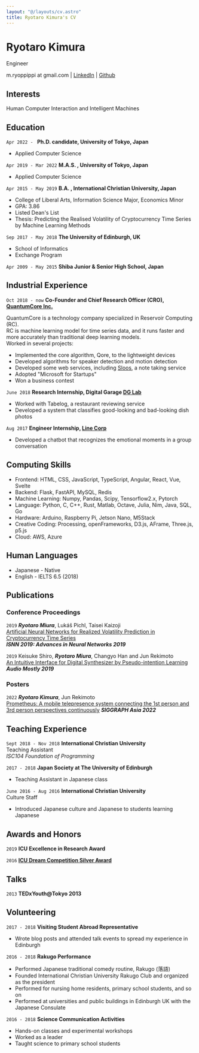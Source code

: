 ```yaml
---
layout: "@/layouts/cv.astro"
title: Ryotaro Kimura's CV
---
```


# Ryotaro Kimura

Engineer

<div id="webaddress">
  m.ryoppippi at gmail.com
| <a href="https://www.linkedin.com/in/ryoppippi/">LinkedIn</a>
| <a href="https://www.github.com/ryoppippi/">Github</a>
</div>

## Interests

Human Computer Interaction and Intelligent Machines

## Education

`Apr 2022 - `
**Ph.D. candidate, University of Tokyo, Japan**

- Applied Computer Science

`Apr 2019 - Mar 2022`
**M.A.S. , University of Tokyo, Japan**

- Applied Computer Science

`Apr 2015 - May 2019`
**B.A. , International Christian University, Japan**

- College of Liberal Arts, Information Science Major, Economics Minor
- GPA: 3.86
- Listed Dean's List
- Thesis: Predicting the Realised Volatility of Cryptocurrency Time Series by Machine Learning Methods

`Sep 2017 - May 2018`
**The University of Edinburgh, UK**

- School of Informatics
- Exchange Program

`Apr 2009 - May 2015`
**Shiba Junior & Senior High School, Japan**

## Industrial Experience

`Oct 2018 - now`
**Co-Founder and Chief Research Officer (CRO), [QuantumCore Inc.](https://www.qcore.co.jp/)**

QuantumCore is a technology company specialized in Reservoir Computing (RC).  
RC is machine learning model for time series data, and it runs faster and more accurately than traditional deep learning models.  
Worked in several projects:

- Implemented the core algorithm, Qore, to the lightweight devices
- Developed algorithms for speaker detection and motion detection
- Developed some web services, including [Sloos](https://prtimes.jp/main/html/rd/p/000000017.000039630.html), a note taking service
- Adopted "Microsoft for Startups"
- Won a business contest

`June 2018`
**Research Internship, Digital Garage [DG Lab](https://www.dglab.com/en/)**

- Worked with Tabelog, a restaurant reviewing service
- Developed a system that classifies good-looking and bad-looking dish photos

`Aug 2017`
**Engineer Internship, [Line Corp](https://line.me/en/)**

- Developed a chatbot that recognizes the emotional moments in a group conversation

## Computing Skills

- Frontend: HTML, CSS, JavaScript, TypeScript, Angular, React, Vue, Svelte
- Backend: Flask, FastAPI, MySQL, Redis
- Machine Learning: Numpy, Pandas, Scipy, Tensorflow2.x, Pytorch
- Language: Python, C, C++, Rust, Matlab, Octave, Julia, Nim, Java, SQL, Go
- Hardware: Arduino, Raspberry Pi, Jetson Nano, M5Stack
- Creative Coding: Processing, openFrameworks, D3.js, AFrame, Three.js, p5.js
- Cloud: AWS, Azure

## Human Languages

- Japanese - Native
- English - IELTS 6.5 (2018)

## Publications

### Conference Proceedings

`2019`
**_Ryotaro Miura_**, Lukáš Pichl, Taisei Kaizoji  
[Artificial Neural Networks for Realized Volatility Prediction in Cryptocurrency Time Series](https://link.springer.com/chapter/10.1007/978-3-030-22796-8_18)  
**_ISNN 2019: Advances in Neural Networks 2019_**  

`2019`
Keisuke Shiro, **_Ryotaro Miura_**, Changyo Han and Jun Rekimoto  
[An Intuitive Interface for Digital Synthesizer by Pseudo-intention Learning](https://dl.acm.org/doi/10.1145/3356590.3356598)  
**_Audio Mostly 2019_**   

### Posters
`2022`
**_Ryotaro Kimura_**, Jun Rekimoto  
[Prometheus: A mobile telepresence system connecting the 1st person and 3rd person perspectives continuously](https://dl.acm.org/doi/10.1145/3550082.3564187)
**_SIGGRAPH Asia 2022_**  


## Teaching Experience

`Sept 2018 - Nov 2018`
**International Christian University**  
Teaching Assistant  
_ISC104 Foundation of Programming_

`2017 - 2018`
**Japan Society at The University of Edinburgh**

- Teaching Assistant in Japanese class

`June 2016 - Aug 2016`
**International Christian University**  
Culture Staff

- Introduced Japanese culture and Japanese to students learning Japanese

## Awards and Honors

`2019`
**ICU Excellence in Research Award**

`2016`
**[ICU Dream Competition Silver Award](https://www.icualumni.com/news/4548)**

## Talks

`2013`
**TEDxYouth@Tokyo 2013**

## Volunteering

`2017 - 2018`
**Visiting Student Abroad Representative**

- Wrote blog posts and attended talk events to spread my experience in Edinburgh

`2016 - 2018`
**Rakugo Performance**

- Performed Japanese traditional comedy routine, Rakugo (落語)
- Founded International Christian University Rakugo Club and organized as the president
- Performed for nursing home residents, primary school students, and so on
- Performed at universities and public buildings in Edinburgh UK with the Japanese Consulate

`2016 - 2018`
**Science Communication Activities**

- Hands-on classes and experimental workshops
- Worked as a leader
- Taught science to primary school students

<!-- ### Footer

Last updated: May 2013 -->
